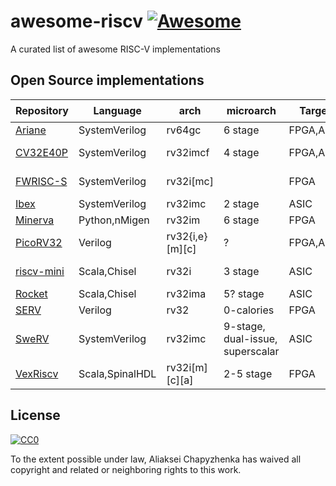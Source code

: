 # awesome-riscv [![Awesome](https://awesome.re/badge.svg)](https://awesome.re)

A curated list of awesome RISC-V implementations

## Open Source implementations

|Repository|Language|arch|microarch|Target|License|:star:|
|-|-|-|-|-|-|-|
|[Ariane](https://github.com/pulp-platform/ariane)|SystemVerilog|rv64gc|6 stage|FPGA,ASIC|Solderpad|[![Ariane](https://img.shields.io/github/stars/pulp-platform/ariane.svg?style=social&label=Stars)](https://github.com/pulp-platform/ariane)|
|[CV32E40P](https://github.com/openhwgroup/cv32e40p)|SystemVerilog|rv32imcf|4 stage|FPGA,ASIC|Solderpad|[![CV32E40P](https://img.shields.io/github/stars/openhwgroup/cv32e40p.svg?style=social&label=Stars)](https://github.com/openhwgroup/cv32e40p)|
|[FWRISC-S](https://github.com/mballance/fwrisc-s)|SystemVerilog|rv32i[mc]||FPGA|Apache2|[![FWRISC-S](https://img.shields.io/github/stars/mballance/fwrisc-s.svg?style=social&label=Stars)](https://github.com/mballance/fwrisc-s)
|[Ibex](https://github.com/lowRISC/ibex)|SystemVerilog|rv32imc|2 stage|ASIC|Apache2|[![Ibex](https://img.shields.io/github/stars/lowRISC/ibex.svg?style=social&label=Stars)](https://github.com/lowRISC/ibex)
|[Minerva](https://github.com/lambdaconcept/minerva)|Python,nMigen|rv32im|6 stage|FPGA|BSD|[![Minerva](https://img.shields.io/github/stars/lambdaconcept/minerva.svg?style=social&label=Stars)](https://github.com/lambdaconcept/minerva)
|[PicoRV32](https://github.com/cliffordwolf/picorv32)|Verilog|rv32{i,e}[m][c]|?|FPGA,ASIC|ISC|[![PicoRV32](https://img.shields.io/github/stars/cliffordwolf/picorv32.svg?style=social&label=Stars)](https://github.com/cliffordwolf/picorv32)
|[riscv-mini](https://github.com/ucb-bar/riscv-mini)|Scala,Chisel|rv32i|3 stage|ASIC|BSD|[![riscv-mini](https://img.shields.io/github/stars/ucb-bar/riscv-mini.svg?style=social&label=Stars)](https://github.com/ucb-bar/riscv-mini)
|[Rocket](https://github.com/chipsalliance/rocket-chip)|Scala,Chisel|rv32ima|5? stage|ASIC|BSD|[![Rocket](https://img.shields.io/github/stars/chipsalliance/rocket-chip.svg?style=social&label=Stars)](https://github.com/chipsalliance/rocket-chip)
|[SERV](https://github.com/olofk/serv)|Verilog|rv32|0-calories|FPGA|ISC|[![SERV](https://img.shields.io/github/stars/olofk/serv.svg?style=social&label=Stars)](https://github.com/olofk/serv)
|[SweRV](https://github.com/chipsalliance/Cores-SweRV)|SystemVerilog|rv32imc|9-stage, dual-issue, superscalar|ASIC|Apache2|[![SweRV](https://img.shields.io/github/stars/chipsalliance/Cores-SweRV.svg?style=social&label=Stars)](https://github.com/chipsalliance/Cores-SweRV)
|[VexRiscv](https://github.com/SpinalHDL/VexRiscv)|Scala,SpinalHDL|rv32i[m][c][a]|2-5 stage|FPGA|MIT|[![VexRiscv](https://img.shields.io/github/stars/SpinalHDL/VexRiscv.svg?style=social&label=Stars)](https://github.com/SpinalHDL/VexRiscv)

## License

[![CC0](http://mirrors.creativecommons.org/presskit/buttons/88x31/svg/cc-zero.svg)](https://creativecommons.org/publicdomain/zero/1.0/)

To the extent possible under law, Aliaksei Chapyzhenka has waived all copyright and related or neighboring rights to this work.
